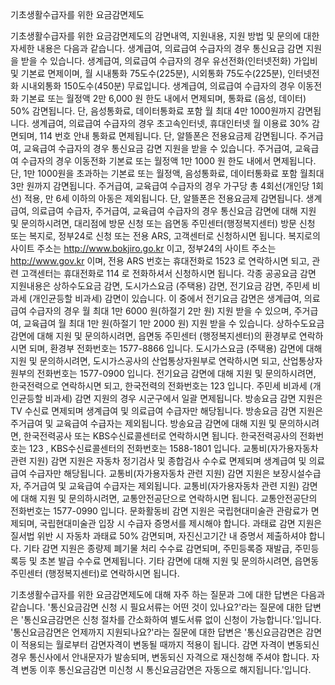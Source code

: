기초생활수급자를 위한 요금감면제도


기초생활수급자를 위한 요금감면제도의 감면내역, 지원내용, 지원 방법 및 문의에 대한 자세한 내용은 다음과 같습니다.
생계급여, 의료급여 수급자의 경우 통신요금 감면 지원을 받을 수 있습니다. 생계급여, 의료급여 수급자의 경우 유선전화(인터넷전화) 가입비 및 기본료 면제이며, 월 시내통화 75도수(225분), 시외통화 75도수(225분), 인터넷전화 시내외통화 150도수(450분) 무료입니다. 생계급여, 의료급여 수급자의 경우 이동전화 기본료 또는 월정액 2만 6,000 원 한도 내에서 면제되며, 통화료 (음성, 데이터) 50% 감면됩니다. 단, 음성통화료, 데이터통화료 포함 월 최대 4만 1000원까지 감면됩니다. 생계급여, 의료급여 수급자의 경우 초고속인터넷, 휴대인터넷 월 이용료 30% 감면되며, 114 번호 안내 통화료 면제됩니다. 단, 알뜰폰은 전용요금제 감면됩니다.
주거급여, 교육급여 수급자의 경우 통신요금 감면 지원을 받을 수 있습니다. 주거급여, 교육급여 수급자의 경우 이동전화 기본료 또는 월정액 1만 1000 원 한도 내에서 면제됩니다. 단, 1만 1000원을 초과하는 기본료 또는 월정액, 음성통화료, 데이터통화료 포함 월최대 3만 원까지 감면됩니다. 주거급여, 교육급여 수급자의 경우 가구당 총 4회선(개인당 1회선) 적용, 만 6세 이하의 아동은 제외됩니다. 단, 알뜰폰은 전용요금제 감면됩니다.
생계급여, 의료급여 수급자, 주거급여, 교육급여 수급자의 경우 통신요금 감면에 대해 지원 및 문의하시려면, 대리점에 방문 신청 또는 읍면동 주민센터(행정복지센터) 방문 신청 또는 복지로, 정부24로 신청 또는 전용 ARS, 고객센터로 신청하시면 됩니다. 복지로의 사이트 주소는 http://www.bokjiro.go.kr 이고, 정부24의 사이트 주소는 http://www.gov.kr 이며, 전용 ARS 번호는 휴대전화로 1523 로 연락하시면 되고, 관련 고객센터는 휴대전화로 114 로 전화하셔서 신청하시면 됩니다.
각종 공공요금 감면 지원내용은 상하수도요금 감면, 도시가스요금 (주택용) 감면, 전기요금 감면, 주민세 비과세 (개인균등할 비과세) 감면이 있습니다. 이 중에서 전기요금 감면은 생계급여, 의료급여 수급자의 경우 월 최대 1만 6000 원(하절기 2만 원) 지원 받을 수 있으며, 주거급여, 교육급여 월 최대 1만 원(하절기 1만 2000 원) 지원 받을 수 있습니다. 상하수도요금 감면에 대해 지원 및 문의하시려면, 읍면동 주민센터 (행정복지센터)의 환경부로 연락하시면 되며, 환경부 전화번호는 1577-8866 입니다. 도시가스요금 (주택용) 감면에 대해 지원 및 문의하시려면, 도시가스공사의 산업통상자원부로 연락하시면 되고, 산업통상자원부의 전화번호는 1577-0900 입니다. 전기요금 감면에 대해 지원 및 문의하시려면, 한국전력으로 연락하시면 되고, 한국전력의 전화번호는 123 입니다. 주민세 비과세 (개인균등할 비과세) 감면 지원의 경우 시군구에서 일괄 면제됩니다.
방송요금 감면 지원은 TV 수신료 면제되며 생계급여 및 의료급여 수급자만 해당됩니다. 방송요금 감면 지원은 주거급여 및 교육급여 수급자는 제외됩니다. 방송요금 감면에 대해 지원 및 문의하시려면, 한국전력공사 또는 KBS수신료콜센터로 연락하시면 됩니다. 한국전력공사의 전화번호는 123 , KBS수신료콜센터의 전화번호는 1588-1801 입니다.
교통비(자가용자동차 관련 지원) 감면 지원은 자동차 정기검사 및 종합검사 수수료 면제되며 생계급여 및 의료급여 수급자만 해당됩니다. 교통비(자가용자동차 관련 지원) 감면 지원은 보장시설수급자, 주거급여 및 교육급여 수급자는 제외됩니다. 교통비(자가용자동차 관련 지원) 감면에 대해 지원 및 문의하시려면, 교통안전공단으로 연락하시면 됩니다. 교통안전공단의 전화번호는 1577-0990 입니다.
문화활동비 감면 지원은 국립현대미술관 관람료가 면제되며, 국립현대미술관 입장 시 수급자 증명서를 제시해야 합니다.
과태료 감면 지원은 질서법 위반 시 자동차 과태료 50% 감면되며, 자진신고기간 내 증명서 제출하셔야 합니다.
기타 감면 지원은 종량제 폐기물 처리 수수료 감면되며, 주민등록증 재발급, 주민등록등 및 초본 발급 수수료 면제됩니다. 기타 감면에 대해 지원 및 문의하시려면, 읍면동 주민센터 (행정복지센터)로 연락하시면 됩니다.


기초생활수급자를 위한 요금감면제도에 대해 자주 하는 질문과 그에 대한 답변은 다음과 같습니다.
'통신요금감면 신청 시 필요서류는 어떤 것이 있나요?'라는 질문에 대한 답변은 '통신요금감면은 신청 절차를 간소화하여 별도서류 없이 신청이 가능합니다.'입니다.
'통신요금감면은 언제까지 지원되나요?'라는 질문에 대한 답변은 '통신요금감면은 감면이 적용되는 월로부터 감면자격이 변동될 때까지 적용이 됩니다. 감면 자격이 변동되신 경우 통신사에서 안내문자가 발송되며, 변동되신 자격으로 재신청해 주셔야 합니다. 자격 변동 이후 통신요금감면 미신청 시 통신요금감면은 자동으로 해지됩니다.'입니다.